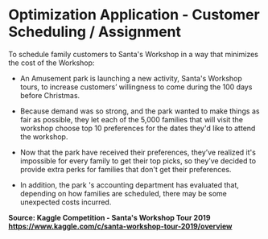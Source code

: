 # Optimization Application - Customer Scheduling / Assignment

To schedule family customers to Santa's Workshop in a way that minimizes the cost of the Workshop:

- An Amusement park is launching a new activity, Santa's Workshop tours, to increase customers’ willingness to come during the 100 days before Christmas.

- Because demand was so strong, and the park wanted to make things as fair as possible, they let each of the 5,000 families that will visit the workshop choose top 10 preferences for the dates they'd like to attend the workshop.

- Now that the park have received their preferences, they’ve realized it's impossible for every family to get their top picks, so they’ve decided to provide extra perks for families that don't get their preferences. 

- In addition, the park 's accounting department has evaluated that, depending on how families are scheduled, there may be some unexpected costs incurred.



**Source: Kaggle Competition - Santa's Workshop Tour 2019  https://www.kaggle.com/c/santa-workshop-tour-2019/overview**

